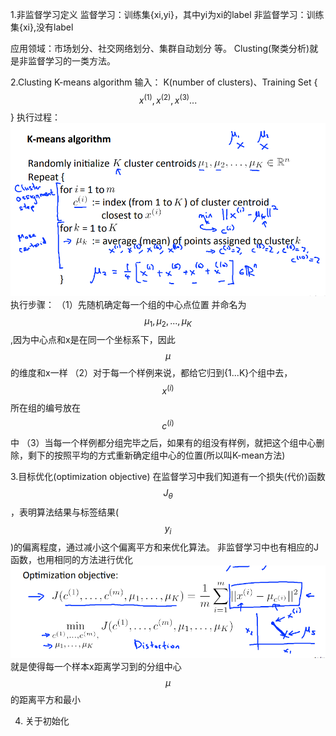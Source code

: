 1.非监督学习定义
监督学习：训练集{xi,yi}，其中yi为xi的label
非监督学习：训练集{xi},没有label

应用领域：市场划分、社交网络划分、集群自动划分 等。
Clusting(聚类分析)就是非监督学习的一类方法。

2.Clusting K-means algorithm
输入： K(number of clusters)、Training Set { $$x^{(1)},x^{(2)},x^{(3)}...$$ }
执行过程：
![](/机器学习/images/70.png)
执行步骤：
（1）先随机确定每一个组的中心点位置 并命名为 $$\mu_1,\mu_2,...,\mu_K$$,因为中心点和x是在同一个坐标系下，因此$$\mu$$的维度和x一样
（2）对于每一个样例来说，都给它归到{1...K}个组中去，$$x^{(i)}$$所在组的编号放在$$c^{(i)}$$中
（3）当每一个样例都分组完毕之后，如果有的组没有样例，就把这个组中心删除，剩下的按照平均的方式重新确定组中心的位置(所以叫K-mean方法)

3.目标优化(optimization objective)
在监督学习中我们知道有一个损失(代价)函数$$J_\theta$$，表明算法结果与标签结果($$y_i$$)的偏离程度，通过减小这个偏离平方和来优化算法。
非监督学习中也有相应的J函数，也用相同的方法进行优化
![](/机器学习/images/71.png)
就是使得每一个样本x距离学习到的分组中心$$\mu$$的距离平方和最小

4. 关于初始化
